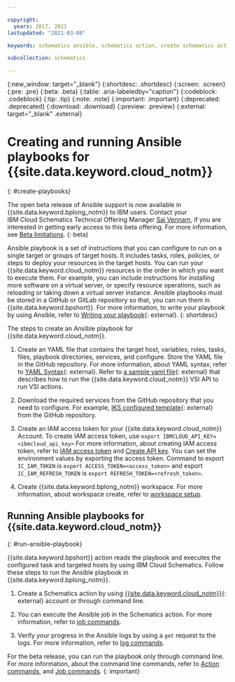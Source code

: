 ```yaml
---

copyright:
  years: 2017, 2021
lastupdated: "2021-03-08"

keywords: schematics ansible, schematics action, create schematics actions, run ansible playbooks

subcollection: schematics

---
```

{:new_window: target="_blank"}
{:shortdesc: .shortdesc}
{:screen: .screen}
{:pre: .pre}
{:beta: .beta}
{:table: .aria-labeledby="caption"} 
{:codeblock: .codeblock}
{:tip: .tip}
{:note: .note}
{:important: .important}
{:deprecated: .deprecated}
{:download: .download}
{:preview: .preview}
{:external: target="_blank" .external}

# Creating and running Ansible playbooks for {{site.data.keyword.cloud_notm}}
{: #create-playbooks}

   The open beta release of Ansible support is now available in {{site.data.keyword.bplong_notm}} to IBM users. Contact your IBM Cloud Schematics Technical Offering Manager [Sai Vennam](mailto:svennam@us.ibm.com), if you are interested in getting early access to this beta offering. For more information, see [Beta limitations](/docs/schematics?topic=schematics-schematics-limitations#beta-limitations).
   {: beta}

Ansible playbook is a set of instructions that you can configure to run on a single target or groups of target hosts. It includes tasks, roles, policies, or steps to deploy your resources in the target hosts. You can run your {{site.data.keyword.cloud_notm}} resources in the order in which you want to execute them. For example, you can include instructions for installing more software on a virtual server, or specify resource operations, such as reloading or taking down a virtual server instance. Ansible playbooks must be stored in a GitHub or GitLab repository so that, you can run them in {{site.data.keyword.bpshort}}. For more information, to write your playbook by using Ansible, refer to [Writing your playbook](https://www.ansible.com/blog/getting-started-writing-your-first-playbook){: external}.
{: shortdesc}

The steps to create an Ansible playbook for {{site.data.keyword.cloud_notm}}.

1. Create an YAML file that contains the target host, variables, roles, tasks, files, playbook directories, services, and configure. Store the YAML file in the GitHub repository. For more information, about YAML syntax, refer to [YAML Syntax](https://docs.ansible.com/ansible/latest/reference_appendices/YAMLSyntax.html){: external}.  Refer to [a sample yaml file](https://github.com/Cloud-Schematics/ansible-is-instance-actions){: external} that describes how to run the {{site.data.keyword.cloud_notm}} VSI API to run VSI actions.

2. Download the required services from the GitHub repository that you need to configure. For example, [IKS configured template](https://github.com/ibm-cloud-architecture/iks_vpc_lab/tree/master/03-iks_cluster){: external} from the GitHub repository.

3. Create an IAM access token for your {{site.data.keyword.cloud_notm}} Account. To create IAM access token, use `export IBMCLOUD_API_KEY=<ibmcloud_api_key>` For more information, about creating IAM access token, refer to [IAM access token](/apidocs/iam-identity-token-api#gettoken-apikey-delegatedrefreshtoken) and [Create API key](/docs/account?topic=account-userapikey#create_user_key). You can set the environment values by exporting the access token. Command to export `IC_IAM_TOKEN` is `export ACCESS_TOKEN=<access_token>`  and export `IC_IAM_REFRESH_TOKEN` is `export REFRESH_TOKEN=<refresh_token>`.

4. Create {{site.data.keyword.bplong_notm}} workspace. For more information, about workspace create, refer to [workspace setup](/docs/schematics?topic=schematics-workspace-setup).


## Running Ansible playbooks for {{site.data.keyword.cloud_notm}}
{: #run-ansible-playbook}

{{site.data.keyword.bpshort}} action reads the playbook and executes the configured task and targeted hosts by using IBM Cloud Schematics. Follow these steps to run the Ansible playbook in {{site.data.keyword.bplong_notm}}.

1. Create a Schematics action by using [{{site.data.keyword.cloud_notm}}](https://cloud.ibm.com/schematics/overview){: external} account or through command line. 



2. You can execute the Ansible job in the Schematics action. For more information, refer to [job commands](/docs/schematics?topic=schematics-schematics-cli-reference#schematics-job-commands).



3. Verify your progress in the Ansible logs by using a `get` request to the logs. For more information, refer to [log commands](/docs/schematics?topic=schematics-schematics-cli-reference#schematics-logs-job).

For the beta release, you can run the playbook only through command line. For more information, about the command line commands, refer to [Action commands](/docs/schematics?topic=schematics-schematics-cli-reference#schematics-action-commands), and [Job commands](/docs/schematics?topic=schematics-schematics-cli-reference#schematics-job-commands).
{: important}

